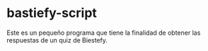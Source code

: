 # bastiefy-script
Este es un pequeño programa que tiene la finalidad de obtener las respuestas de un quiz de Biestefy.
